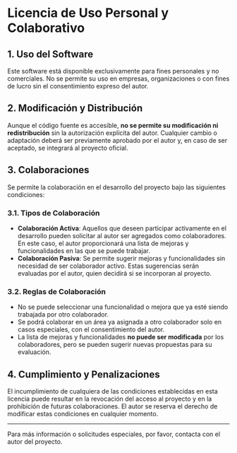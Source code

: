 # Licencia de Uso Personal y Colaborativo

## 1. Uso del Software
Este software está disponible exclusivamente para fines personales y no comerciales. No se permite su uso en empresas, organizaciones o con fines de lucro sin el consentimiento expreso del autor.

## 2. Modificación y Distribución
Aunque el código fuente es accesible, **no se permite su modificación ni redistribución** sin la autorización explícita del autor. Cualquier cambio o adaptación deberá ser previamente aprobado por el autor y, en caso de ser aceptado, se integrará al proyecto oficial.

## 3. Colaboraciones
Se permite la colaboración en el desarrollo del proyecto bajo las siguientes condiciones:

### 3.1. Tipos de Colaboración
- **Colaboración Activa**: Aquellos que deseen participar activamente en el desarrollo pueden solicitar al autor ser agregados como colaboradores. En este caso, el autor proporcionará una lista de mejoras y funcionalidades en las que se puede trabajar.
- **Colaboración Pasiva**: Se permite sugerir mejoras y funcionalidades sin necesidad de ser colaborador activo. Estas sugerencias serán evaluadas por el autor, quien decidirá si se incorporan al proyecto.

### 3.2. Reglas de Colaboración
- No se puede seleccionar una funcionalidad o mejora que ya esté siendo trabajada por otro colaborador.
- Se podrá colaborar en un área ya asignada a otro colaborador solo en casos especiales, con el consentimiento del autor.
- La lista de mejoras y funcionalidades **no puede ser modificada** por los colaboradores, pero se pueden sugerir nuevas propuestas para su evaluación.

## 4. Cumplimiento y Penalizaciones
El incumplimiento de cualquiera de las condiciones establecidas en esta licencia puede resultar en la revocación del acceso al proyecto y en la prohibición de futuras colaboraciones. El autor se reserva el derecho de modificar estas condiciones en cualquier momento.

---
Para más información o solicitudes especiales, por favor, contacta con el autor del proyecto.